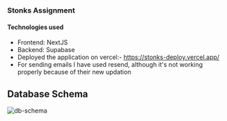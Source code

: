 ### Stonks Assignment

#### Technologies used

- Frontend: NextJS
- Backend: Supabase
- Deployed the application on vercel:- https://stonks-deploy.vercel.app/
- For sending emails I have used resend, although it's not working properly because of their new updation

## Database Schema

![db-schema](https://github.com/arpit5492/Stonks-Assignment/assets/48523103/a4928300-ef4d-4c80-ba50-25fa5e9b2073)
